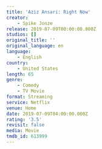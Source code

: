 ```yaml
---
title: 'Aziz Ansari: Right Now'
creator:
    - Spike Jonze
release: 2019-07-09T00:00:00.000Z
studios: []
original_title: ''
original_language: en
language:
    - English
country:
    - United States
length: 65
genre:
    - Comedy
    - TV Movie
format: Streaming
service: Netflix
venue: Home
date: 2019-07-09T04:00:00.000Z
rating: '3.5'
revisit: false
media: Movie
tmdb_id: 613999
---
```



